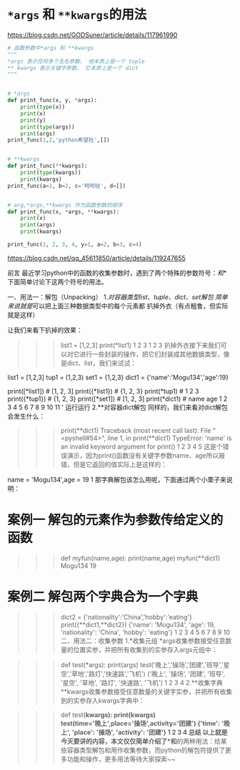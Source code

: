 # `*args` 和 `**kwargs`的用法

https://blog.csdn.net/GODSuner/article/details/117961990

```python
# 函数参数中*args 和 **kwargs
"""
*args 表示任何多个无名参数， 他本质上是一个 tuple
** kwargs 表示关键字参数， 它本质上是一个 dict
"""


# *args
def print_func(x, y, *args):
    print(type(x))
    print(x)
    print(y)
    print(type(args))
    print(args)
print_func(1,2,'python希望社',[])


# **kwargs
def print_func(**kwargs):
    print(type(kwargs))
    print(kwargs)
print_func(a=1, b=2, c='呵呵哒', d=[])


# arg,*args,**kwargs 作为函数参数的顺序
def print_func(x, *args, **kwargs):
    print(x)
    print(args)
    print(kwargs)

print_func(1, 2, 3, 4, y=1, a=2, b=3, c=4)
```



https://blog.csdn.net/qq_45611850/article/details/119247655

前言
最近学习python中的函数的收集参数时，遇到了两个特殊的参数符号：*和**
下面简单讨论下这两个符号的用法。

一、用法一：解包（Unpacking）
1.*对容器类型list、tuple、dict、set解包
简单来说就是*可以把上面三种数据类型中的每个元素都
扒掉外衣（有点粗鲁，但实际就是这样）

让我们来看下扒掉的效果：

>>> list1 = [1,2,3]
>>> print(*list1)
>>> 1 2 3
>>> 1
>>> 2
>>> 3
>>> 扒掉外衣接下来我们可以对它进行一些封装的操作，把它们封装成其他数据类型，像是dict、list，我们来试试：

list1 = [1,2,3]
tup1 = (1,2,3)
set1 = {1,2,3}
dict1 = {'name':'Mogu134','age':19}

print([*list1]) # [1, 2, 3]
print({*list1}) # {1, 2, 3}
print(*tup1) # 1 2 3
print({*tup1}) # {1, 2, 3}
print([*set1]) # [1, 2, 3]
print(*dict1) # name age
1
2
3
4
5
6
7
8
9
10
11
'
运行运行
2.**对容器dict解包
同样的，我们来看对dict解包会发生什么：

>>> print(**dict1)
>>> Traceback (most recent call last):
>>> File "<pyshell#54>", line 1, in <module>
>>> print(**dict1)
>>> TypeError: 'name' is an invalid keyword argument for print()
>>> 1
>>> 2
>>> 3
>>> 4
>>> 5
>>> 这是个错误演示，因为print()函数没有关键字参数name、age所以报错，但是它返回的值实际上是这样的：

name = 'Mogu134',age = 19
1
那字典解包该怎么用呢，下面通过两个小栗子来说明：

# 案例一 解包的元素作为参数传给定义的函数
>>> def myfun(name,age):
>>> print(name,age)
>>> myfun(**dict1)
>>> Mogu134 19

# 案例二 解包两个字典合为一个字典
>>> dict2 = {'nationality':'China','hobby':'eating'}
>>> print({**dict1,**dict2})
>>> {'name': 'Mogu134', 'age': 19, 'nationality': 'China', 'hobby': 'eating'}
>>> 1
>>> 2
>>> 3
>>> 4
>>> 5
>>> 6
>>> 7
>>> 8
>>> 9
>>> 10
>>> 二、用法二：收集参数
>>> 1.*收集元组
>>> *args收集参数接受任意数量的位置实参，并把所有收集到的实参存入args元组中：

>>> def test(*args):
>>> print(args)	
>>> test('晚上','操场','团建','班导','星空','草地','路灯','快速路','飞机')
>>> ('晚上', '操场', '团建', '班导', '星空', '草地', '路灯', '快速路', '飞机')
>>> 1
>>> 2
>>> 3
>>> 4
>>> 2.**收集字典
>>> **kwargs收集参数接受任意数量的关键字实参，并把所有收集到的实参存入kwargs字典中：

>>> def test(**kwargs):
>>> print(kwargs)	
>>> test(time='晚上',place='操场',activity='团建')
>>> {'time': '晚上', 'place': '操场', 'activity': '团建'}
>>> 1
>>> 2
>>> 3
>>> 4
>>> 总结
>>> 以上就是今天要讲的内容，本文仅仅简单介绍了*和**的两种用法：给某些容器类型解包和用作收集参数，而python的解包符提供了更多功能和操作，更多用法等待大家探索~~
